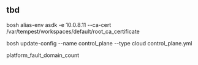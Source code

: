## tbd

bosh alias-env asdk -e 10.0.8.11 --ca-cert /var/tempest/workspaces/default/root_ca_certificate

bosh update-config --name control_plane --type cloud control_plane.yml


platform_fault_domain_count